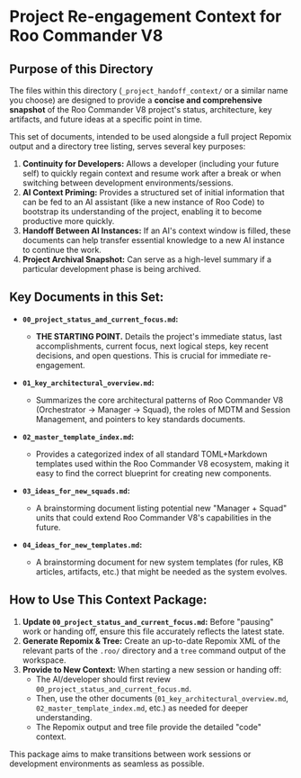 # Project Re-engagement Context for Roo Commander V8

## Purpose of this Directory

The files within this directory (`_project_handoff_context/` or a similar name you choose) are designed to provide a **concise and comprehensive snapshot** of the Roo Commander V8 project's status, architecture, key artifacts, and future ideas at a specific point in time.

This set of documents, intended to be used alongside a full project Repomix output and a directory tree listing, serves several key purposes:

1.  **Continuity for Developers:** Allows a developer (including your future self) to quickly regain context and resume work after a break or when switching between development environments/sessions.
2.  **AI Context Priming:** Provides a structured set of initial information that can be fed to an AI assistant (like a new instance of Roo Code) to bootstrap its understanding of the project, enabling it to become productive more quickly.
3.  **Handoff Between AI Instances:** If an AI's context window is filled, these documents can help transfer essential knowledge to a new AI instance to continue the work.
4.  **Project Archival Snapshot:** Can serve as a high-level summary if a particular development phase is being archived.

## Key Documents in this Set:

*   **`00_project_status_and_current_focus.md`:**
    *   **THE STARTING POINT.** Details the project's immediate status, last accomplishments, current focus, next logical steps, key recent decisions, and open questions. This is crucial for immediate re-engagement.

*   **`01_key_architectural_overview.md`:**
    *   Summarizes the core architectural patterns of Roo Commander V8 (Orchestrator -> Manager -> Squad), the roles of MDTM and Session Management, and pointers to key standards documents.

*   **`02_master_template_index.md`:**
    *   Provides a categorized index of all standard TOML+Markdown templates used within the Roo Commander V8 ecosystem, making it easy to find the correct blueprint for creating new components.

*   **`03_ideas_for_new_squads.md`:**
    *   A brainstorming document listing potential new "Manager + Squad" units that could extend Roo Commander V8's capabilities in the future.

*   **`04_ideas_for_new_templates.md`:**
    *   A brainstorming document for new system templates (for rules, KB articles, artifacts, etc.) that might be needed as the system evolves.

## How to Use This Context Package:

1.  **Update `00_project_status_and_current_focus.md`:** Before "pausing" work or handing off, ensure this file accurately reflects the latest state.
2.  **Generate Repomix & Tree:** Create an up-to-date Repomix XML of the relevant parts of the `.roo/` directory and a `tree` command output of the workspace.
3.  **Provide to New Context:** When starting a new session or handing off:
    *   The AI/developer should first review `00_project_status_and_current_focus.md`.
    *   Then, use the other documents (`01_key_architectural_overview.md`, `02_master_template_index.md`, etc.) as needed for deeper understanding.
    *   The Repomix output and tree file provide the detailed "code" context.

This package aims to make transitions between work sessions or development environments as seamless as possible.